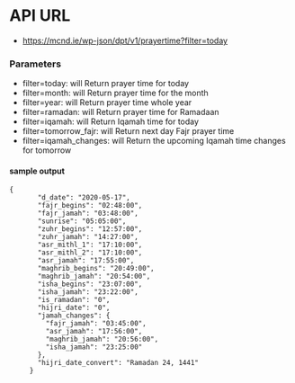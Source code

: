 # API URL

- https://mcnd.ie/wp-json/dpt/v1/prayertime?filter=today

### Parameters

- filter=today: will Return prayer time for today
- filter=month: will Return prayer time for the month
- filter=year: will Return prayer time whole year
- filter=ramadan: will Return prayer time for Ramadaan
- filter=iqamah: will Return Iqamah time for today
- filter=tomorrow_fajr: will Return next day Fajr prayer time
- filter=iqamah_changes: will Return the upcoming Iqamah time changes for tomorrow

#### sample output 

```
{
       "d_date": "2020-05-17",
       "fajr_begins": "02:48:00",
       "fajr_jamah": "03:48:00",
       "sunrise": "05:05:00",
       "zuhr_begins": "12:57:00",
       "zuhr_jamah": "14:27:00",
       "asr_mithl_1": "17:10:00",
       "asr_mithl_2": "17:10:00",
       "asr_jamah": "17:55:00",
       "maghrib_begins": "20:49:00",
       "maghrib_jamah": "20:54:00",
       "isha_begins": "23:07:00",
       "isha_jamah": "23:22:00",
       "is_ramadan": "0",
       "hijri_date": "0",
       "jamah_changes": {
         "fajr_jamah": "03:45:00",
         "asr_jamah": "17:56:00",
         "maghrib_jamah": "20:56:00",
         "isha_jamah": "23:25:00"
       },
       "hijri_date_convert": "Ramadan 24, 1441"
     }
     
